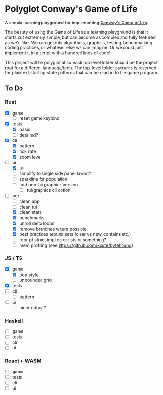 # Polyglot Conway's Game of Life

A simple learning playground for implementing [Conway's Game of Life](https://en.wikipedia.org/wiki/Conway%27s_Game_of_Life).

The beauty of using the Game of Life as a learning playground is that it starts out extremely simple, but can become as complex and fully featured as we'd like. We can get into algorithms, graphics, testing, benchmarking, coding practices, or whatever else we can imagine. Or we could just implement it in a script with a hundred lines of code!

This project will be polyglottal so each top level folder should be the project root for a different language/tech. The top-level folder `patterns` is reserved for plaintext starting state patterns that can be read in to the game program.

## To Do

### Rust

- [x] game
  - [ ] reset game keybind
- [x] tests
  - [x] basic
  - [ ] detailed?
- [x] cli
  - [x] pattern
  - [x] tick rate
  - [x] zoom level
- [ ] ui
  - [x] tui
  - [ ] simplify to single side panel layout?
  - [ ] sparkline for population
  - [ ] add non-tui graphics version
    - [ ] tui/graphics cli option
- [ ] perf
  - [ ] clean app
  - [ ] clean tui
  - [x] clean state
  - [x] benchmarks
  - [x] unroll delta loops
  - [x] remove branches where possible
  - [x] best practices around sets (clear vs new, contains etc.)
  - [ ] repr pt struct impl eq or lists or something?
  - [ ] mem profiling (see <https://github.com/koute/bytehound>)

### JS / TS

- [x] game
  - [x] oop style
  - [ ] unbounded grid
- [x] tests
- [ ] cli
  - [ ] pattern
- [ ] ui
  - [ ] nicer output?

### Haskell

- [ ] game
- [ ] tests
- [ ] cli
- [ ] ui

### React + WASM

- [ ] game
- [ ] tests
- [ ] cli
- [ ] ui
